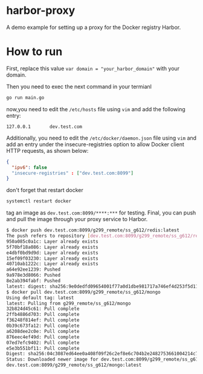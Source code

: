 # harbor-proxy
A demo example for setting up a proxy for the Docker registry Harbor.

# How to run
First, replace this value `var domain = "your_harbor_domain"` with your domain.

Then you need to exec the next command in your termianl
```sh
go run main.go
```
now,you need to edit the `/etc/hosts` file using `vim` and add the following entry:
```
127.0.0.1       dev.test.com
```
Additionally, you need to edit the `/etc/docker/daemon.json` file using `vim` and add an entry under the insecure-registries option to allow Docker client HTTP requests, as shown below:
```json
{
  "ipv6": false
  "insecure-registries" : ["dev.test.com:8099"]
}
```
don't forget that restart docker 
```sh
systemctl restart docker
```
tag an image as `dev.test.com:8099/****:***` for testing. Final, you can push and pull the image through your proxy service to Harbor.
```sh
$ docker push dev.test.com:8099/g299_remote/ss_g612/redis:latest
The push refers to repository [dev.test.com:8099/g299_remote/ss_g612/redis]
950a085c0a1c: Layer already exists 
5f70bf18a086: Layer already exists 
e4dbf0bd9d9d: Layer already exists 
15ef09f03230: Layer already exists 
40710ab1222c: Layer already exists 
a64e92ee1239: Pushed 
9a978e3d8066: Pushed 
8e2ab394fabf: Pushed 
latest: digest: sha256:9e0dedfd09654001f77a0d1dbe981717a746ef4d253f5d119c50be28e100337f size: 1986
$ docker pull dev.test.com:8099/g299_remote/ss_g612/mongo 
Using default tag: latest
latest: Pulling from g299_remote/ss_g612/mongo
32b824d45c61: Pull complete 
2ffb4886d703: Pull complete 
f36248f814ef: Pull complete 
0b39c673fa12: Pull complete 
a6208dee2c0e: Pull complete 
876eec4ef49d: Pull complete 
07ed7efc9402: Pull complete 
e5e3b551bf11: Pull complete 
Digest: sha256:04c3087ed64ee0a408f09f26c2ef8e6c704b2e2482753661004214c7306ccc68
Status: Downloaded newer image for dev.test.com:8099/g299_remote/ss_g612/mongo:latest
dev.test.com:8099/g299_remote/ss_g612/mongo:latest
```


